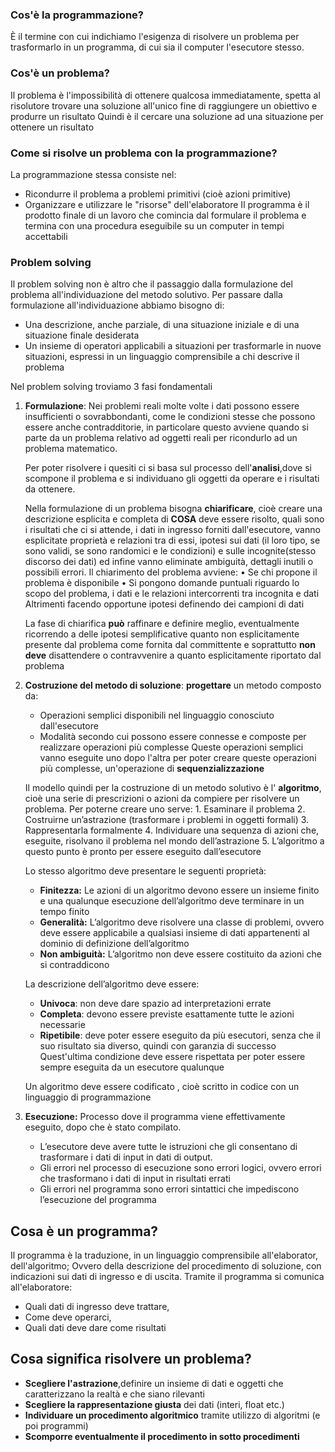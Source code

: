 ### Cos'è la programmazione?
È il termine con cui indichiamo l'esigenza di risolvere un problema per trasformarlo in un programma, di cui sia il computer l'esecutore stesso.
### Cos'è un problema?
Il problema è l'impossibilità di ottenere qualcosa immediatamente, spetta al risolutore trovare una soluzione all'unico fine di raggiungere un obiettivo e produrre un risultato
Quindi è il cercare una soluzione ad una situazione per ottenere un risultato
### Come si risolve un problema con la programmazione?
La programmazione stessa consiste nel:
- Ricondurre il problema a problemi primitivi (cioè azioni primitive)
- Organizzare e utilizzare le "risorse" dell'elaboratore
Il programma è il prodotto finale di un lavoro che comincia dal formulare il problema e termina con una procedura eseguibile su un computer in tempi accettabili
### Problem solving
Il problem solving non è altro che il passaggio dalla formulazione del problema all'individuazione del metodo solutivo. 
Per passare dalla formulazione all'individuazione abbiamo bisogno di:
- Una descrizione, anche parziale, di una situazione iniziale e di una situazione finale desiderata
- Un insieme di operatori applicabili a situazioni per trasformarle in nuove situazioni, espressi in un linguaggio comprensibile a chi descrive il problema


Nel problem solving troviamo 3 fasi fondamentali
1. **Formulazione**:
	Nei problemi reali molte volte i dati possono essere insufficienti o sovrabbondanti, come le condizioni stesse che possono essere anche contradditorie, in particolare questo avviene quando si parte da un problema relativo ad oggetti reali per ricondurlo ad un problema matematico.
	
	Per poter risolvere i quesiti ci si basa sul processo dell'**analisi**,dove si scompone il problema e si individuano gli oggetti da operare e i risultati da ottenere.
	
	Nella formulazione di un problema bisogna **chiarificare**, cioè creare una descrizione esplicita e completa di **COSA** deve essere risolto, quali sono i risultati che ci si attende, i dati in ingresso forniti dall'esecutore, vanno esplicitate proprietà e relazioni tra di essi, ipotesi sui dati (il loro tipo, se sono validi, se sono randomici e le condizioni) e sulle incognite(stesso discorso dei dati) ed infine vanno eliminate ambiguità, dettagli inutili o possibili errori.
	Il chiarimento del problema avviene:
		• Se chi propone il problema è disponibile
		• Si pongono domande puntuali riguardo lo scopo del problema, i dati e le relazioni intercorrenti tra incognita e dati
	Altrimenti facendo opportune ipotesi definendo dei campioni di dati
	
	La fase di chiarifica **può** raffinare e definire meglio, eventualmente ricorrendo a delle ipotesi semplificative quanto non esplicitamente presente dal problema come fornita dal committente e soprattutto **non deve** disattendere o contravvenire a quanto esplicitamente riportato dal problema
	
2. **Costruzione del metodo di soluzione**: **progettare** un metodo composto da:
	- Operazioni semplici disponibili nel linguaggio conosciuto dall'esecutore
	- Modalità secondo cui possono essere connesse e composte per realizzare operazioni più complesse
	Queste operazioni semplici vanno eseguite uno dopo l'altra per poter creare queste operazioni più complesse, un'operazione di **sequenzializzazione**
	
	Il modello quindi per la costruzione di un metodo solutivo è l' **algoritmo**, cioè una serie di prescrizioni o azioni da compiere per risolvere un problema. Per poterne creare uno serve:
		1. Esaminare il problema
		2. Costruirne un’astrazione (trasformare i problemi in oggetti formali)
		3. Rappresentarla formalmente
		4. Individuare una sequenza di azioni che, eseguite, risolvano il problema nel mondo dell’astrazione
		5. L’algoritmo a questo punto è pronto per essere eseguito dall’esecutore
	
	Lo stesso algoritmo deve presentare le seguenti proprietà:
	- **Finitezza:**
		Le azioni di un algoritmo devono essere un insieme finito e una qualunque esecuzione dell’algoritmo deve terminare in un tempo finito
	- **Generalità:**
		L’algoritmo deve risolvere una classe di problemi, ovvero deve essere applicabile a qualsiasi insieme di dati appartenenti al dominio di definizione dell’algoritmo
	- **Non ambiguità:**
		L’algoritmo non deve essere costituito da azioni che si contraddicono
	
	La descrizione dell’algoritmo deve essere:
	- **Univoca**: non deve dare spazio ad interpretazioni errate
	- **Completa**: devono essere previste esattamente tutte le azioni necessarie
	- **Ripetibile**: deve poter essere eseguito da più esecutori, senza che il suo risultato sia diverso, quindi con garanzia di successo
		Quest'ultima condizione deve essere rispettata per poter essere sempre eseguita da un esecutore qualunque
	
	Un algoritmo deve essere codificato , cioè scritto in codice con un linguaggio di programmazione
	
3. **Esecuzione:** Processo dove il programma viene effettivamente eseguito, dopo che è stato compilato.
	- L’esecutore deve avere tutte le istruzioni che gli consentano di trasformare i dati di input in dati di output.
	- Gli errori nel processo di esecuzione sono errori logici, ovvero errori che trasformano i dati di input in risultati errati
	- Gli errori nel programma sono errori sintattici che impediscono l’esecuzione del programma

## Cosa è un programma? 
Il programma è la traduzione, in un linguaggio comprensibile all'elaborator, dell'algoritmo;
Ovvero della descrizione del procedimento di soluzione, con indicazioni sui dati di ingresso e di uscita.
Tramite il programma si comunica all'elaboratore:
- Quali dati di ingresso deve trattare, 
- Come deve operarci,
- Quali dati deve dare come risultati
## Cosa significa risolvere un problema?
- **Scegliere l'astrazione**,definire un insieme di dati e oggetti che caratterizzano la realtà e che siano rilevanti
- **Scegliere la rappresentazione giusta** dei dati (interi, float etc.)
- **Individuare un procedimento algoritmico** tramite utilizzo di algoritmi (e poi programmi)
- **Scomporre eventualmente il procedimento in sotto procedimenti**